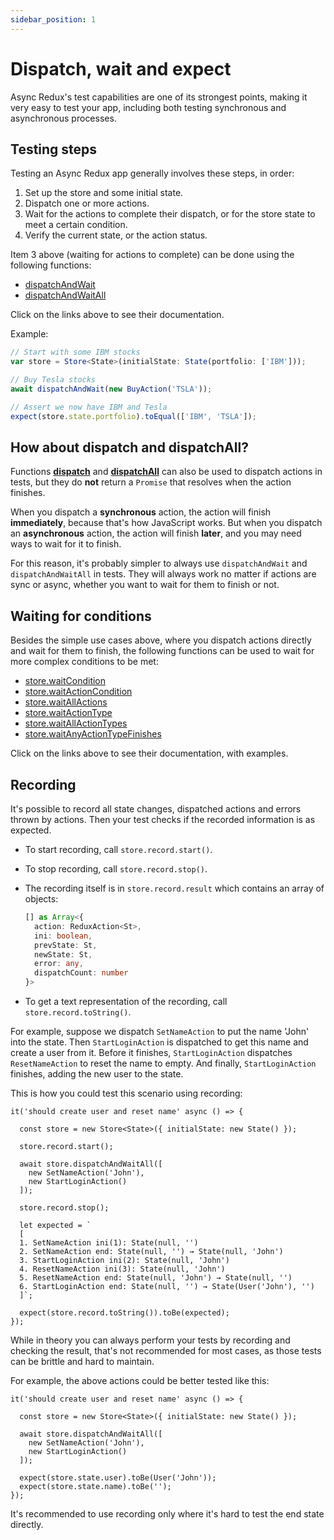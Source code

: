 ```yaml
---
sidebar_position: 1
---
```


# Dispatch, wait and expect

Async Redux's test capabilities are one of its strongest points,
making it very easy to test your app,
including both testing synchronous and asynchronous processes.

## Testing steps

Testing an Async Redux app generally involves these steps, in order:

1. Set up the store and some initial state.
2. Dispatch one or more actions.
3. Wait for the actions to complete their dispatch, or for the store state to meet
   a certain condition.
4. Verify the current state, or the action status.

Item 3 above (waiting for actions to complete) can be done using the following functions:

* [dispatchAndWait](../dispatching-actions#dispatch-and-wait)
* [dispatchAndWaitAll](../dispatching-actions#dispatch-and-wait-all)

Click on the links above to see their documentation.

Example:

```ts
// Start with some IBM stocks
var store = Store<State>(initialState: State(portfolio: ['IBM']));

// Buy Tesla stocks  
await dispatchAndWait(new BuyAction('TSLA'));  

// Assert we now have IBM and Tesla
expect(store.state.portfolio).toEqual(['IBM', 'TSLA']);
```

## How about dispatch and dispatchAll?

Functions [**dispatch**](../dispatching-actions#dispatch-one-action)
and [**dispatchAll**](../dispatching-actions#dispatch-all-multiple-actions)
can also be used to dispatch actions in tests,
but they do **not** return a `Promise` that resolves when the action finishes.

When you dispatch a **synchronous** action, the action will finish **immediately**,
because that's how JavaScript works. But when you dispatch an **asynchronous** action,
the action will finish **later**, and you may need ways to wait for it to finish.

For this reason, it's probably simpler to always use `dispatchAndWait`
and `dispatchAndWaitAll` in tests.
They will always work no matter if actions are sync or async,
whether you want to wait for them to finish or not.

## Waiting for conditions

Besides the simple use cases above, where you dispatch actions directly and wait for them to finish,
the following functions can be used to wait for more complex conditions to be met:

* [store.waitCondition](../miscellaneous/wait-for-condition#waitcondition)
* [store.waitActionCondition](../miscellaneous/wait-for-condition#waitactioncondition)
* [store.waitAllActions](../miscellaneous/wait-for-condition#waitallactions)
* [store.waitActionType](../miscellaneous/wait-for-condition#waitallactiontypes-and-waitactiontype)
* [store.waitAllActionTypes](../miscellaneous/wait-for-condition#waitallactiontypes-and-waitactiontype)
* [store.waitAnyActionTypeFinishes](../miscellaneous/wait-for-condition#waitanyactiontypefinishes)

Click on the links above to see their documentation, with examples.

## Recording

It's possible to record all state changes, dispatched actions and errors thrown by actions.
Then your test checks if the recorded information is as expected.

* To start recording, call `store.record.start()`.

* To stop recording, call `store.record.stop()`.

* The recording itself is in `store.record.result` which contains an array of objects:

   ```ts
   [] as Array<{
     action: ReduxAction<St>,
     ini: boolean,
     prevState: St,
     newState: St,
     error: any,
     dispatchCount: number
   }>
   ```

* To get a text representation of the recording, call `store.record.toString()`.

For example, suppose we dispatch `SetNameAction` to put the name 'John' into the state.
Then `StartLoginAction` is dispatched to get this name and create a user from it.
Before it finishes, `StartLoginAction` dispatches `ResetNameAction` to reset the name to empty.
And finally, `StartLoginAction` finishes, adding the new user to the state.

This is how you could test this scenario using recording:

```text
it('should create user and reset name' async () => {

  const store = new Store<State>({ initialState: new State() });
  
  store.record.start();

  await store.dispatchAndWaitAll([
    new SetNameAction('John'),
    new StartLoginAction()
  ]);

  store.record.stop();

  let expected = `
  [
  1. SetNameAction ini(1): State(null, '')
  2. SetNameAction end: State(null, '') → State(null, 'John')
  3. StartLoginAction ini(2): State(null, 'John')
  4. ResetNameAction ini(3): State(null, 'John')
  5. ResetNameAction end: State(null, 'John') → State(null, '')
  6. StartLoginAction end: State(null, '') → State(User('John'), '')
  ]`;

  expect(store.record.toString()).toBe(expected);
});
```

While in theory you can always perform your tests by recording and checking the result,
that's not recommended for most cases, as those tests can be brittle and hard to maintain.

For example, the above actions could be better tested like this:

```text
it('should create user and reset name' async () => {

  const store = new Store<State>({ initialState: new State() });
  
  await store.dispatchAndWaitAll([
    new SetNameAction('John'),
    new StartLoginAction()
  ]);

  expect(store.state.user).toBe(User('John'));
  expect(store.state.name).toBe('');
});
```

It's recommended to use recording only where it's hard to test the end state directly.
